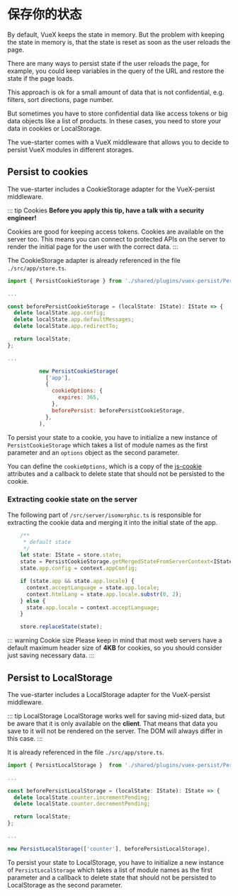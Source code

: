 # 保存你的状态

By default, VueX keeps the state in memory. But the problem with keeping the state in memory is,
that the state is reset as soon as the user reloads the page. 

There are many ways to persist state if the user reloads the page,
for example, you could keep variables in the query of the URL and restore the state if the page loads.

This approach is ok for a small amount of data that is not confidential, e.g. filters, sort directions, page number.

But sometimes you have to store confidential data like access tokens or big data objects like a list of products.
In these cases, you need to store your data in cookies or LocalStorage.

The vue-starter comes with a VueX middleware that allows you to decide to persist VueX modules in different storages.

## Persist to cookies

The vue-starter includes a CookieStorage adapter for the VueX-persist middleware.

::: tip Cookies
**Before you apply this tip, have a talk with a security engineer!**

Cookies are good for keeping access tokens. Cookies are available on the server too.
This means you can connect to protected APIs on the server to render the initial page for the user
with the correct data.
:::

The CookieStorage adapter is already referenced in the file `./src/app/store.ts`.

```js
import { PersistCookieStorage } from './shared/plugins/vuex-persist/PersistCookieStorage';

...

const beforePersistCookieStorage = (localState: IState): IState => {
  delete localState.app.config;
  delete localState.app.defaultMessages;
  delete localState.app.redirectTo;

  return localState;
};

...

          new PersistCookieStorage(
            ['app'],
            {
              cookieOptions: {
                expires: 365,
              },
              beforePersist: beforePersistCookieStorage,
            },
          ),
```

To persist your state to a cookie, you have to initialize a 
new instance of `PersistCookieStorage` which takes a list of module names as 
the first parameter and an `options` object as the second parameter.

You can define the `cookieOptions`, which is a copy of the
[js-cookie](https://github.com/js-cookie/js-cookie#cookie-attributes) attributes
and a callback to delete state that should not be persisted to the cookie.

### Extracting cookie state on the server

The following part of `/src/server/isomorphic.ts` is responsible for extracting the cookie data and merging it into the initial state of the app.

```js
    /**
     * default state
     */
    let state: IState = store.state;
    state = PersistCookieStorage.getMergedStateFromServerContext<IState>(context, state);
    state.app.config = context.appConfig;

    if (state.app && state.app.locale) {
      context.acceptLanguage = state.app.locale;
      context.htmlLang = state.app.locale.substr(0, 2);
    } else {
      state.app.locale = context.acceptLanguage;
    }

    store.replaceState(state);
```

::: warning Cookie size
Please keep in mind that most web servers have a default maximum header size of **4KB** for cookies,
so you should consider just saving necessary data.
:::

## Persist to LocalStorage

The vue-starter includes a LocalStorage adapter for the VueX-persist middleware.

::: tip LocalStorage
LocalStorage works well for saving mid-sized data, but be aware that it is only available on the **client**.
That means that data you save to it will not be rendered on the server. The DOM will always differ in this case.
:::

It is already referenced in the file `./src/app/store.ts`.

```js
import { PersistLocalStorage }  from './shared/plugins/vuex-persist/PersistLocalStorage';

...

const beforePersistLocalStorage = (localState: IState): IState => {
  delete localState.counter.incrementPending;
  delete localState.counter.decrementPending;

  return localState;
};

...

new PersistLocalStorage(['counter'], beforePersistLocalStorage),
```

To persist your state to LocalStorage, you have to initialize a 
new instance of `PersistLocalStorage` which takes a list of module names as 
the first parameter and a callback to delete state that should not be persisted
to LocalStorage as the second parameter.
